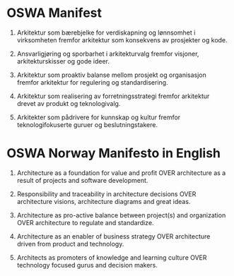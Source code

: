 # OSWA Manifest

1. Arkitektur som bærebjelke for verdiskapning og lønnsomhet i virksomheten fremfor arkitektur som konsekvens av prosjekter og kode.

2. Ansvarligjøring og sporbarhet i arkitekturvalg fremfor visjoner, arkitekturskisser og gode ideer.

3. Arkitektur som proaktiv balanse mellom prosjekt og organisasjon fremfor arkitektur for regulering og standardisering.

4. Arkitektur som realisering av forretningsstrategi fremfor arkitektur drevet av produkt og teknologivalg.

5. Arkitekter som pådrivere for kunnskap og kultur fremfor teknologifokuserte guruer og beslutningstakere.

# OSWA Norway Manifesto in English

1. Architecture as a foundation for value and profit OVER architecture as a result of projects and software development.

2. Responsibility and traceability in architecture decisions OVER architecture visions, architecture diagrams and great ideas.

3. Architecture as pro-active balance between project(s) and organization OVER architecture to regulate and standardize.

4. Architecture as an enabler of business strategy OVER architecture driven from product and technology.

5. Architects as promoters of knowledge and learning culture OVER technology focused gurus and decision makers.
